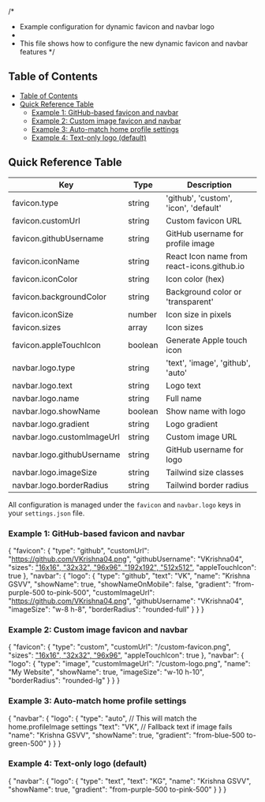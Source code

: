 /*
 * Example configuration for dynamic favicon and navbar logo
 *
 * This file shows how to configure the new dynamic favicon and navbar features
 */

## Table of Contents
- [Table of Contents](#table-of-contents)
- [Quick Reference Table](#quick-reference-table)
	- [Example 1: GitHub-based favicon and navbar](#example-1-github-based-favicon-and-navbar)
	- [Example 2: Custom image favicon and navbar](#example-2-custom-image-favicon-and-navbar)
	- [Example 3: Auto-match home profile settings](#example-3-auto-match-home-profile-settings)
	- [Example 4: Text-only logo (default)](#example-4-text-only-logo-default)


## Quick Reference Table

| Key                        | Type    | Description                                |
| -------------------------- | ------- | ------------------------------------------ |
| favicon.type               | string  | 'github', 'custom', 'icon', 'default'      |
| favicon.customUrl          | string  | Custom favicon URL                         |
| favicon.githubUsername     | string  | GitHub username for profile image          |
| favicon.iconName           | string  | React Icon name from react-icons.github.io |
| favicon.iconColor          | string  | Icon color (hex)                           |
| favicon.backgroundColor    | string  | Background color or 'transparent'          |
| favicon.iconSize           | number  | Icon size in pixels                        |
| favicon.sizes              | array   | Icon sizes                                 |
| favicon.appleTouchIcon     | boolean | Generate Apple touch icon                  |
| navbar.logo.type           | string  | 'text', 'image', 'github', 'auto'          |
| navbar.logo.text           | string  | Logo text                                  |
| navbar.logo.name           | string  | Full name                                  |
| navbar.logo.showName       | boolean | Show name with logo                        |
| navbar.logo.gradient       | string  | Logo gradient                              |
| navbar.logo.customImageUrl | string  | Custom image URL                           |
| navbar.logo.githubUsername | string  | GitHub username for logo                   |
| navbar.logo.imageSize      | string  | Tailwind size classes                      |
| navbar.logo.borderRadius   | string  | Tailwind border radius                     |

All configuration is managed under the `favicon` and `navbar.logo` keys in your `settings.json` file.

### Example 1: GitHub-based favicon and navbar
{
  "favicon": {
    "type": "github",
    "customUrl": "https://github.com/VKrishna04.png",
    "githubUsername": "VKrishna04",
    "sizes": ["16x16", "32x32", "96x96", "192x192", "512x512"](),
    "appleTouchIcon": true
  },
  "navbar": {
    "logo": {
      "type": "github",
      "text": "VK",
      "name": "Krishna GSVV",
      "showName": true,
      "showNameOnMobile": false,
      "gradient": "from-purple-500 to-pink-500",
      "customImageUrl": "https://github.com/VKrishna04.png",
      "githubUsername": "VKrishna04",
      "imageSize": "w-8 h-8",
      "borderRadius": "rounded-full"
    }
  }
}

### Example 2: Custom image favicon and navbar
{
  "favicon": {
    "type": "custom",
    "customUrl": "/custom-favicon.png",
    "sizes": ["16x16", "32x32", "96x96"](),
    "appleTouchIcon": true
  },
  "navbar": {
    "logo": {
      "type": "image",
      "customImageUrl": "/custom-logo.png",
      "name": "My Website",
      "showName": true,
      "imageSize": "w-10 h-10",
      "borderRadius": "rounded-lg"
    }
  }
}

### Example 3: Auto-match home profile settings
{
  "navbar": {
    "logo": {
      "type": "auto", // This will match the home.profileImage settings
      "text": "VK", // Fallback text if image fails
      "name": "Krishna GSVV",
      "showName": true,
      "gradient": "from-blue-500 to-green-500"
    }
  }
}

### Example 4: Text-only logo (default)
{
  "navbar": {
    "logo": {
      "type": "text",
      "text": "KG",
      "name": "Krishna GSVV",
      "showName": true,
      "gradient": "from-purple-500 to-pink-500"
    }
  }
}
